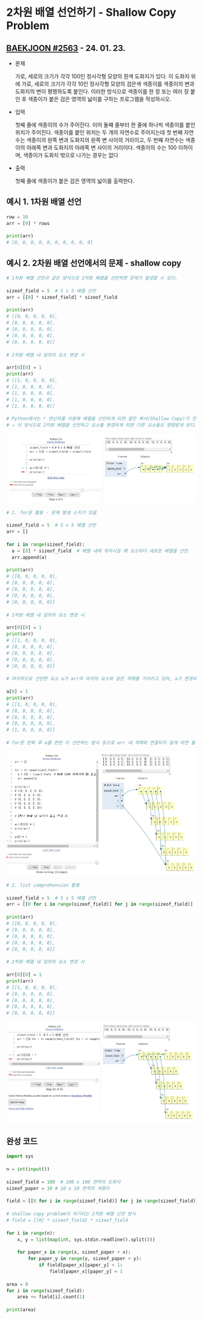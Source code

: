 # 2차원 배열 선언하기 - Shallow Copy Problem

## [BAEKJOON #2563](https://www.acmicpc.net/problem/2563) - 24. 01. 23.

* 문제

    가로, 세로의 크기가 각각 100인 정사각형 모양의 흰색 도화지가 있다. 이 도화지 위에 가로, 세로의 크기가 각각 10인 정사각형 모양의 검은색 색종이를 색종이의 변과 도화지의 변이 평행하도록 붙인다. 이러한 방식으로 색종이를 한 장 또는 여러 장 붙인 후 색종이가 붙은 검은 영역의 넓이를 구하는 프로그램을 작성하시오.

* 입력

    첫째 줄에 색종이의 수가 주어진다. 이어 둘째 줄부터 한 줄에 하나씩 색종이를 붙인 위치가 주어진다. 색종이를 붙인 위치는 두 개의 자연수로 주어지는데 첫 번째 자연수는 색종이의 왼쪽 변과 도화지의 왼쪽 변 사이의 거리이고, 두 번째 자연수는 색종이의 아래쪽 변과 도화지의 아래쪽 변 사이의 거리이다. 색종이의 수는 100 이하이며, 색종이가 도화지 밖으로 나가는 경우는 없다

* 출력

    첫째 줄에 색종이가 붙은 검은 영역의 넓이를 출력한다.



## 예시 1. 1차원 배열 선언

```python
row = 10
arr = [0] * rows

print(arr)
# [0, 0, 0, 0, 0, 0, 0, 0, 0, 0]
```

## 예시 2. 2차원 배열 선언에서의 문제 - shallow copy

```python
# 1차원 배열 선언과 같은 방식으로 2차원 배열을 선언하면 문제가 발생할 수 있다.

sizeof_field = 5  # 5 x 5 배열 선언
arr = [[0] * sizeof_field] * sizeof_field

print(arr)
# [[0, 0, 0, 0, 0],
# [0, 0, 0, 0, 0],
# [0, 0, 0, 0, 0],
# [0, 0, 0, 0, 0],
# [0, 0, 0, 0, 0]]

# 2차원 배열 내 임의의 요소 변경 시

arr[0][0] = 1
print(arr)
# [[1, 0, 0, 0, 0],
# [1, 0, 0, 0, 0],
# [1, 0, 0, 0, 0],
# [1, 0, 0, 0, 0],
# [1, 0, 0, 0, 0]]

# Python에서는 * 연산자를 이용해 배열을 선언하게 되면 얕은 복사(Shallow Copy)가 진행되어, 배열 내 요소들이 모두 같은 객체를 가리키게 된다.
# → 이 방식으로 2차원 배열을 선언하고 요소를 변경하게 되면 다른 요소들도 영향받게 된다.
```

![잘못된 2차원 배열](image/001-01.PNG)


```python
# 1. for문 활용 - 문제 발생 소지가 있음

sizeof_field = 5  # 5 x 5 배열 선언
arr = []

for i in range(sizeof_field):
  a = [0] * sizeof_field  # 배열 내에 위치시킬 매 요소마다 새로운 배열을 선언
  arr.append(a)

print(arr)
# [[0, 0, 0, 0, 0],
# [0, 0, 0, 0, 0],
# [0, 0, 0, 0, 0],
# [0, 0, 0, 0, 0],
# [0, 0, 0, 0, 0]]

# 2차원 배열 내 임의의 요소 변경 시

arr[0][0] = 1
print(arr)
# [[1, 0, 0, 0, 0],
# [0, 0, 0, 0, 0],
# [0, 0, 0, 0, 0],
# [0, 0, 0, 0, 0],
# [0, 0, 0, 0, 0]]

# 마지막으로 선언한 요소 a가 arr의 마지막 요소와 같은 객체를 가리키고 있어, a가 변경되면 arr의 마지막 요소도 같이 변경된다.

a[0] = 1
print(arr)
# [[1, 0, 0, 0, 0],
# [0, 0, 0, 0, 0],
# [0, 0, 0, 0, 0],
# [0, 0, 0, 0, 0],
# [1, 0, 0, 0, 0]]

# for문 반복 후 a를 한번 더 선언하는 방식 등으로 arr 내 객체와 연결되지 않게 하면 될 것.
```
![문제의 소지가 있는 2차원 배열](image/001-02.PNG)

```python
# 2. list comprehension 활용

sizeof_field = 5  # 5 x 5 배열 선언
arr = [[0 for i in range(sizeof_field)] for j in range(sizeof_field)]

print(arr)
# [[0, 0, 0, 0, 0],
# [0, 0, 0, 0, 0],
# [0, 0, 0, 0, 0],
# [0, 0, 0, 0, 0],
# [0, 0, 0, 0, 0]]

# 2차원 배열 내 임의의 요소 변경 시

arr[0][0] = 1
print(arr)
# [[1, 0, 0, 0, 0],
# [0, 0, 0, 0, 0],
# [0, 0, 0, 0, 0],
# [0, 0, 0, 0, 0],
# [0, 0, 0, 0, 0]]
```
![이상적인 2차원 배열](image/001-03.PNG)

## 완성 코드

```python
import sys

n = int(input())

sizeof_field = 100  # 100 x 100 면적의 도화지
sizeof_paper = 10 # 10 x 10 면적의 색종이

field = [[0 for i in range(sizeof_field)] for j in range(sizeof_field)]

# shallow copy problem이 야기되는 2차원 배열 선언 방식
# field = [[0] * sizeof_field] * sizeof_field

for i in range(n):
    x, y = list(map(int, sys.stdin.readline().split()))

    for paper_x in range(x, sizeof_paper + x):
        for paper_y in range(y, sizeof_paper + y):
            if field[paper_x][paper_y] < 1:
                field[paper_x][paper_y] = 1

area = 0
for i in range(sizeof_field):
    area += field[i].count(1)

print(area)
```